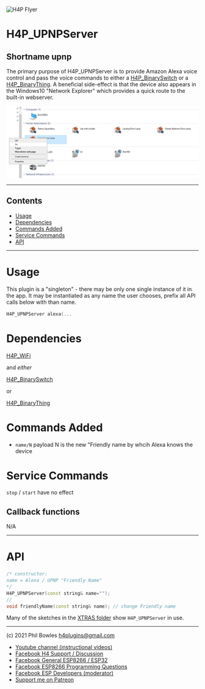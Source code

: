 ![H4P Flyer](/assets/WiFiLogo.jpg) 

# H4P_UPNPServer

## Shortname upnp

The primary purpose of H4P_UPNPServer is to provide Amazon Alexa voice control and pass the voice commands to either a [H4P_BinarySwitch](things.md) or a [H4P_BinaryThing](things.md). A beneficial side-effect is that the device also appears in the Windows10 "Network Explorer" which provides a quick route to the built-in webserver.

![upnp](../assets/upnp2.jpg)

---

## Contents

* [Usage](#usage)
* [Dependencies](#dependencies)
* [Commands Added](#commands-added)
* [Service Commands](#service-commands)
* [API](#api)

---

# Usage

This plugin is a "singleton" - there may be only one single instance of it in the app. 
It may be instantiated as any name the user chooses, prefix all API calls below with than name.

```cpp
H4P_UPNPServer alexa(...
```

# Dependencies

[H4P_WiFi](h4wifi.md)

and *either*

[H4P_BinarySwitch](things.md)

or

[H4P_BinaryThing](things.md)

# Commands Added

* `name/N` payload N is the new "Friendly name by whcih Alexa knows the device
  
# Service Commands

`stop` / `start` have no effect

## Callback functions

N/A

---

# API

```cpp
/* constructor:
name = Alexa / UPNP "Friendly Name"
*/
H4P_UPNPServer(const string& name="");
//
void friendlyName(const string& name); // change Friendly name
```

Many of the sketches in the [XTRAS folder](../examples/XTRAS) show `H4P_UPNPServer` in use.

---

(c) 2021 Phil Bowles h4plugins@gmail.com

* [Youtube channel (instructional videos)](https://www.youtube.com/channel/UCYi-Ko76_3p9hBUtleZRY6g)
* [Facebook H4  Support / Discussion](https://www.facebook.com/groups/444344099599131/)
* [Facebook General ESP8266 / ESP32](https://www.facebook.com/groups/2125820374390340/)
* [Facebook ESP8266 Programming Questions](https://www.facebook.com/groups/esp8266questions/)
* [Facebook ESP Developers (moderator)](https://www.facebook.com/groups/ESP8266/)
* [Support me on Patreon](https://patreon.com/esparto)